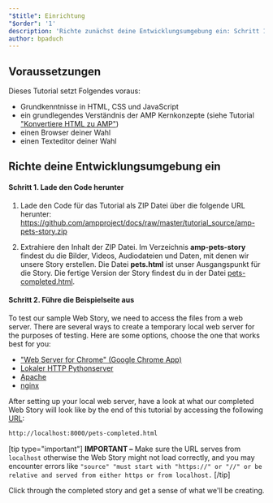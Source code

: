 ```yaml
---
"$title": Einrichtung
"$order": '1'
description: 'Richte zunächst deine Entwicklungsumgebung ein: Schritt 1. Lade den Code herunter. Lade den Beispielcode für das Tutorial entweder als ZIP Datei oder über git herunter …'
author: bpaduch
---
```


## Voraussetzungen

Dieses Tutorial setzt Folgendes voraus:

- Grundkenntnisse in HTML, CSS und JavaScript
- ein grundlegendes Verständnis der AMP Kernkonzepte (siehe Tutorial ["Konvertiere HTML zu AMP"](../../../../documentation/guides-and-tutorials/start/converting/index.md?format=websites))
- einen Browser deiner Wahl
- einen Texteditor deiner Wahl

## Richte deine Entwicklungsumgebung ein

#### Schritt 1. Lade den Code herunter

1. Lade den Code für das Tutorial als ZIP Datei über die folgende URL herunter: <a href="https://github.com/ampproject/docs/raw/master/tutorial_source/amp-pets-story.zip">https://github.com/ampproject/docs/raw/master/tutorial_source/amp-pets-story.zip</a>

2. Extrahiere den Inhalt der ZIP Datei. Im Verzeichnis **amp-pets-story** findest du die Bilder, Videos, Audiodateien und Daten, mit denen wir unsere Story erstellen. Die Datei **pets.html** ist unser Ausgangspunkt für die Story. Die fertige Version der Story findest du in der Datei [pets-completed.html](https://github.com/ampproject/docs/blob/master/tutorial_source/amp-pets-story/pets-completed.html).

#### Schritt 2. Führe die Beispielseite aus

To test our sample Web Story, we need to access the files from a web server. There are several ways to create a temporary local web server for the purposes of testing.  Here are some options, choose the one that works best for you:

- ["Web Server for Chrome" (Google Chrome App)](https://chrome.google.com/webstore/detail/web-server-for-chrome/ofhbbkphhbklhfoeikjpcbhemlocgigb)
- [Lokaler HTTP Pythonserver](https://developer.mozilla.org/en-US/docs/Learn/Common_questions/set_up_a_local_testing_server#Running_a_simple_local_HTTP_server)
- [Apache](https://httpd.apache.org/docs/2.4/getting-started.html)
- [nginx](http://nginx.org/)

After setting up your local web server, have a look at what our completed Web Story will look like by the end of this tutorial by accessing the following <a href="http://localhost:8000/pets-completed.html">URL</a>:

```html
http://localhost:8000/pets-completed.html
```

[tip type="important"] **IMPORTANT –** Make sure the URL serves from `localhost` otherwise the Web Story might not load correctly, and you may encounter errors like `"source" "must start with "https://" or "//" or be relative and served from either https or from localhost.` [/tip]

Click through the completed story and get a sense of what we'll be creating.
